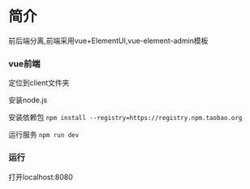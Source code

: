 # 简介
前后端分离,前端采用vue+ElementUI,vue-element-admin模板

### vue前端
定位到client文件夹

安装node.js

安装依赖包 `npm install --registry=https://registry.npm.taobao.org`

运行服务 `npm run dev` 


### 运行
打开localhost:8080
